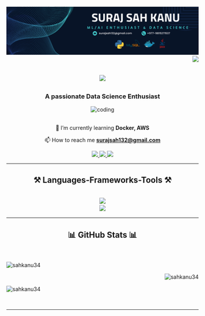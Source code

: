![logo](https://github.com/sahkanu34/sahkanu34/blob/main/Suraj%20sah%20Kanu%20(3).png)
<img align="right" src="https://visitor-badge.laobi.icu/badge?page_id=sahkanu34.sahkanu34" />

<h1 align="center">
    <img src="https://readme-typing-svg.herokuapp.com/?font=Righteous&size=35&center=true&vCenter=true&width=500&height=70&duration=4000&lines=Hi+There!+👋;+I'm+Suraj+Sah+Kanu!;" />
</h1>

<h3 align="center">A passionate Data Science Enthusiast</h3>

<div align="center">
    <img alt="coding" width="400" src="https://media2.giphy.com/media/v1.Y2lkPTc5MGI3NjExZjJsZHI1bXdpcXU1bTdiZ2R3aHJ0bmw3a21wZWZ3ZGp6ZTkwNWZrZiZlcD12MV9pbnRlcm5hbF9naWZfYnlfaWQmY3Q9Zw/qgQUggAC3Pfv687qPC/giphy.webp" />
</div>


<br/>

<div align="center">
 
 🌱 I’m currently learning **Docker, AWS**

 📫 How to reach me **surajsah132@gmail.com**

</div>
 
<div align="center"> 
  <a href="mailto:surajsah132@gmail.com">
    <img src="https://img.shields.io/badge/Gmail-333333?style=for-the-badge&logo=gmail&logoColor=red" />
  </a>
  <a href="https://linkedin.com/in/sahkanu34" target="_blank">
    <img src="https://img.shields.io/badge/LinkedIn-0077B5?style=for-the-badge&logo=linkedin&logoColor=white" target="_blank" />
  </a>
  <a href="https://linktr.ee/sahkanu34" target="_blank">
     <img src="https://img.shields.io/badge/Portfolio-FF5722?style=for-the-badge&logo=todoist&logoColor=white" target="_blank" /> <!-- sqlite, safari, google-chrome are other good icon options -->
  </a>
</div>

<hr/>

<h2 align="center">⚒️ Languages-Frameworks-Tools ⚒️</h2>
<br/>
<div align="center">
    <img src="https://skillicons.dev/icons?i=aws,python,django,anaconda,sklearn,tensorflow,pkl,pycharm" /><br>
    <img src="https://skillicons.dev/icons?i=c,cs,java,mysql,sqlite,flask,html,docker" />
   
</div>

<hr/>

<h2 align="center">📊 GitHub Stats 📊</h2>
<br/>

<p><img align="center" src="https://github-readme-stats.vercel.app/api/top-langs?username=sahkanu34&show_icons=true&locale=en&layout=compact" alt="sahkanu34" /></p>

<p>&nbsp;<img align="right" src="https://github-readme-stats.vercel.app/api?username=sahkanu34&show_icons=true&locale=en" alt="sahkanu34" /></p>

<p><img align="center" src="https://github-readme-streak-stats.herokuapp.com/?user=sahkanu34&" alt="sahkanu34" /></p>

<br/>
<hr/>
